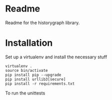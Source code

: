 Readme
======

Readme for the historygraph library.

Installation
============

Set up a virtualenv and install the necessary stuff
```
virtualenv .
source bin/activate
pip install pip --upgrade
pip install urllib3[secure]
pip install -r requirements.txt
```

To run the unittests

```python -m unittest discover
```



